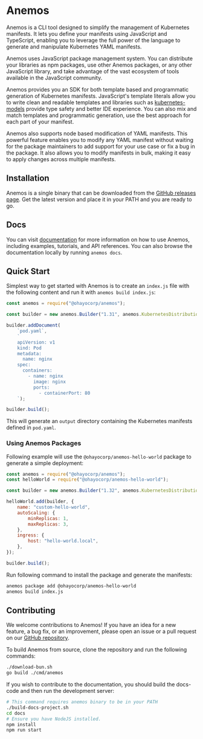 # Anemos

Anemos is a CLI tool designed to simplify the management of Kubernetes manifests. It lets you define your
manifests using JavaScript and TypeScript, enabling you to leverage the full power of the language to generate
and manipulate Kubernetes YAML manifests.

Anemos uses JavaScript package management system. You can distribute your libraries as npm packages,
use other Anemos packages, or any other JavaScript library, and take advantage of the vast ecosystem of tools
available in the JavaScript community.

Anemos provides you an SDK for both template based and programmatic generation of Kubernetes manifests.
JavaScript's template literals allow you to write clean and readable templates and libraries such as
[kubernetes-models](https://www.npmjs.com/package/kubernetes-models) provide type safety and better
IDE experience. You can also mix and match templates and programmatic generation, use the best approach
for each part of your manifest.

Anemos also supports node based modification of YAML manifests. This powerful feature enables you
to modify any YAML manifest without waiting for the package maintainers to add support for your use case
or fix a bug in the package. It also allows you to modify manifests in bulk, making it easy to
apply changes across multiple manifests.

## Installation

Anemos is a single binary that can be downloaded from the [GitHub releases page](https://github.com/ohayocorp/anemos/releases).
Get the latest version and place it in your PATH and you are ready to go.

## Docs

You can visit [documentation](https://ohayocorp.com/anemos/docs) for more information on how to use Anemos,
including examples, tutorials, and API references. You can also browse the documentation locally by running `anemos docs`.

## Quick Start

Simplest way to get started with Anemos is to create an `index.js` file with the following content and run it with
`anemos build index.js`:

```javascript
const anemos = require("@ohayocorp/anemos");

const builder = new anemos.Builder("1.31", anemos.KubernetesDistribution.Minikube, anemos.EnvironmentType.Development);

builder.addDocument(
    `pod.yaml`,
    `
    apiVersion: v1
    kind: Pod
    metadata:
      name: nginx
    spec:
      containers:
        - name: nginx
          image: nginx
          ports:
            - containerPort: 80
    `);

builder.build();
```

This will generate an `output` directory containing the Kubernetes manifests defined in `pod.yaml`.

### Using Anemos Packages

Following example will use the `@ohayocorp/anemos-hello-world` package to generate a simple deployment:

```javascript
const anemos = require("@ohayocorp/anemos");
const helloWorld = require("@ohayocorp/anemos-hello-world");

const builder = new anemos.Builder("1.32", anemos.KubernetesDistribution.Minikube, anemos.EnvironmentType.Development);

helloWorld.add(builder, {
    name: "custom-hello-world",
    autoScaling: {
        minReplicas: 1,
        maxReplicas: 3,
    },
    ingress: {
        host: "hello-world.local",
    },
});

builder.build();
```

Run following command to install the package and generate the manifests:

```bash
anemos package add @ohayocorp/anemos-hello-world
anemos build index.js
```

## Contributing

We welcome contributions to Anemos! If you have an idea for a new feature, a bug fix, or an improvement, please
open an issue or a pull request on our [GitHub repository](https://github.com/ohayocorp/anemos).

To build Anemos from source, clone the repository and run the following commands:

```bash
./download-bun.sh
go build ./cmd/anemos
```

If you wish to contribute to the documentation, you should build the docs-code and then
run the development server:

```bash
# This command requires anemos binary to be in your PATH
./build-docs-project.sh
cd docs
# Ensure you have NodeJS installed.
npm install
npm run start
```
